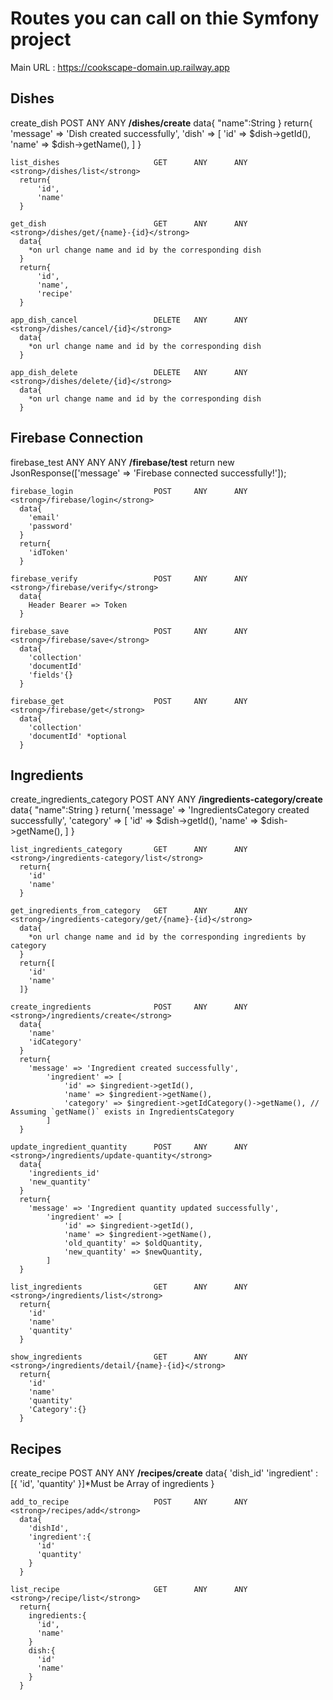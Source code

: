 <h1>Routes you can call on thie Symfony project</h1>

Main URL : <a href="https://cookscape-domain.up.railway.app">https://cookscape-domain.up.railway.app</a>

  <h2>Dishes</h2>
    create_dish                     POST     ANY      ANY    <strong>/dishes/create</strong>
      data{
        "name":String
      }
      return{
        'message' => 'Dish created successfully',
            'dish' => [
                'id' => $dish->getId(),
                'name' => $dish->getName(),
            ]
      }

    list_dishes                     GET      ANY      ANY    <strong>/dishes/list</strong>
      return{
          'id',
          'name'
      }

    get_dish                        GET      ANY      ANY    <strong>/dishes/get/{name}-{id}</strong>
      data{
        *on url change name and id by the corresponding dish
      }
      return{
          'id',
          'name',
          'recipe'
      }

    app_dish_cancel                 DELETE   ANY      ANY    <strong>/dishes/cancel/{id}</strong>
      data{
        *on url change name and id by the corresponding dish
      }

    app_dish_delete                 DELETE   ANY      ANY    <strong>/dishes/delete/{id}</strong>
      data{
        *on url change name and id by the corresponding dish
      }

  <h2>Firebase Connection</h2>
    firebase_test                   ANY      ANY      ANY    <strong>/firebase/test</strong>
      return new JsonResponse(['message' => 'Firebase connected successfully!']);
      
    firebase_login                  POST     ANY      ANY    <strong>/firebase/login</strong>
      data{
        'email'
        'password'
      }
      return{
        'idToken'
      }
    
    firebase_verify                 POST     ANY      ANY    <strong>/firebase/verify</strong>
      data{
        Header Bearer => Token
      }

    firebase_save                   POST     ANY      ANY    <strong>/firebase/save</strong>
      data{
        'collection'
        'documentId'
        'fields'{}
      }
      
    firebase_get                    POST     ANY      ANY    <strong>/firebase/get</strong>
      data{
        'collection'
        'documentId' *optional
      }

  <h2>Ingredients</h2>
    create_ingredients_category     POST     ANY      ANY    <strong>/ingredients-category/create</strong>
      data{
        "name":String
      }
      return{
        'message' => 'IngredientsCategory created successfully',
            'category' => [
                'id' => $dish->getId(),
                'name' => $dish->getName(),
            ]
      }

    list_ingredients_category       GET      ANY      ANY    <strong>/ingredients-category/list</strong>
      return{
        'id'
        'name'
      }

    get_ingredients_from_category   GET      ANY      ANY    <strong>/ingredients-category/get/{name}-{id}</strong>
      data{
        *on url change name and id by the corresponding ingredients by category
      }
      return{[
        'id'
        'name'
      ]}
    
    create_ingredients              POST     ANY      ANY    <strong>/ingredients/create</strong>
      data{
        'name'
        'idCategory'
      }
      return{
        'message' => 'Ingredient created successfully',
            'ingredient' => [
                'id' => $ingredient->getId(),
                'name' => $ingredient->getName(),
                'category' => $ingredient->getIdCategory()->getName(), // Assuming `getName()` exists in IngredientsCategory
            ]
      }
    
    update_ingredient_quantity      POST     ANY      ANY    <strong>/ingredients/update-quantity</strong>
      data{
        'ingredients_id'
        'new_quantity'
      }
      return{
        'message' => 'Ingredient quantity updated successfully',
            'ingredient' => [
                'id' => $ingredient->getId(),
                'name' => $ingredient->getName(),
                'old_quantity' => $oldQuantity,
                'new_quantity' => $newQuantity,
            ]
      }
      
    list_ingredients                GET      ANY      ANY    <strong>/ingredients/list</strong>
      return{
        'id'
        'name'
        'quantity'
      }
    
    show_ingredients                GET      ANY      ANY    <strong>/ingredients/detail/{name}-{id}</strong>
      return{
        'id'
        'name'
        'quantity'
        'Category':{}
      }

  <h2>Recipes</h2>
    create_recipe                   POST     ANY      ANY    <strong>/recipes/create</strong>
      data{
        'dish_id'
        'ingredient' : [{
          'id',
          'quantity'
        }]*Must be Array of ingredients
      }
      
    add_to_recipe                   POST     ANY      ANY    <strong>/recipes/add</strong>
      data{
        'dishId',
        'ingredient':{
          'id'
          'quantity'
        }
      }
    
    list_recipe                     GET      ANY      ANY    <strong>/recipe/list</strong>
      return{
        ingredients:{
          'id',
          'name'
        }
        dish:{
          'id'
          'name'
        }
      }
